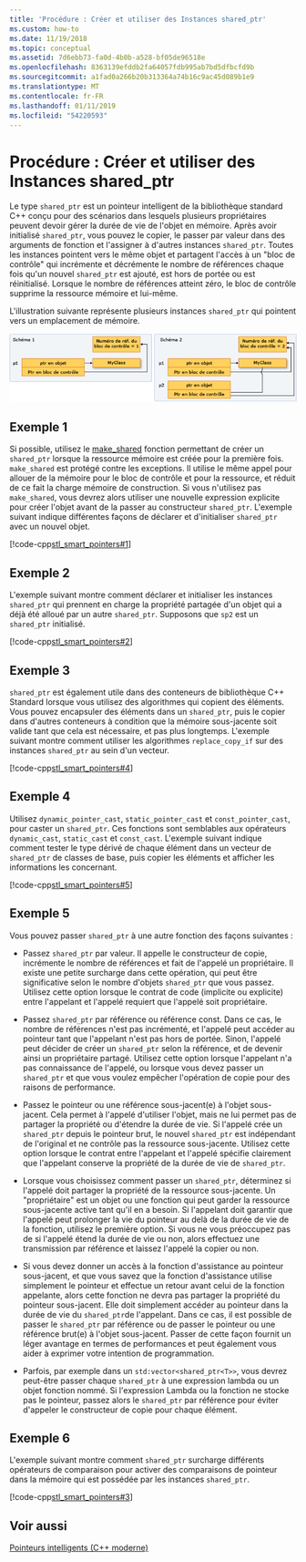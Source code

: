 ```yaml
---
title: 'Procédure : Créer et utiliser des Instances shared_ptr'
ms.custom: how-to
ms.date: 11/19/2018
ms.topic: conceptual
ms.assetid: 7d6ebb73-fa0d-4b0b-a528-bf05de96518e
ms.openlocfilehash: 8363139efddb2fa64057fdb995ab7bd5dfbcfd9b
ms.sourcegitcommit: a1fad0a266b20b313364a74b16c9ac45d089b1e9
ms.translationtype: MT
ms.contentlocale: fr-FR
ms.lasthandoff: 01/11/2019
ms.locfileid: "54220593"
---
```

# <a name="how-to-create-and-use-sharedptr-instances"></a>Procédure : Créer et utiliser des Instances shared_ptr

Le type `shared_ptr` est un pointeur intelligent de la bibliothèque standard C++ conçu pour des scénarios dans lesquels plusieurs propriétaires peuvent devoir gérer la durée de vie de l'objet en mémoire. Après avoir initialisé `shared_ptr`, vous pouvez le copier, le passer par valeur dans des arguments de fonction et l'assigner à d'autres instances `shared_ptr`. Toutes les instances pointent vers le même objet et partagent l'accès à un "bloc de contrôle" qui incrémente et décrémente le nombre de références chaque fois qu'un nouvel `shared_ptr` est ajouté, est hors de portée ou est réinitialisé. Lorsque le nombre de références atteint zéro, le bloc de contrôle supprime la ressource mémoire et lui-même.

L'illustration suivante représente plusieurs instances `shared_ptr` qui pointent vers un emplacement de mémoire.

![Diagramme de pointeur partagé](../cpp/media/shared_ptr.png "diagramme de pointeur partagé")

## <a name="example-1"></a>Exemple 1

Si possible, utilisez le [make_shared](../standard-library/memory-functions.md#make_shared) fonction permettant de créer un `shared_ptr` lorsque la ressource mémoire est créée pour la première fois. `make_shared` est protégé contre les exceptions. Il utilise le même appel pour allouer de la mémoire pour le bloc de contrôle et pour la ressource, et réduit de ce fait la charge mémoire de construction. Si vous n'utilisez pas `make_shared`, vous devrez alors utiliser une nouvelle expression explicite pour créer l'objet avant de la passer au constructeur `shared_ptr`. L'exemple suivant indique différentes façons de déclarer et d'initialiser `shared_ptr` avec un nouvel objet.

[!code-cpp[stl_smart_pointers#1](../cpp/codesnippet/CPP/how-to-create-and-use-shared-ptr-instances_1.cpp)]

## <a name="example-2"></a>Exemple 2

L'exemple suivant montre comment déclarer et initialiser les instances `shared_ptr` qui prennent en charge la propriété partagée d'un objet qui a déjà été alloué par un autre `shared_ptr`. Supposons que `sp2` est un `shared_ptr` initialisé.

[!code-cpp[stl_smart_pointers#2](../cpp/codesnippet/CPP/how-to-create-and-use-shared-ptr-instances_2.cpp)]

## <a name="example-3"></a>Exemple 3

`shared_ptr` est également utile dans des conteneurs de bibliothèque C++ Standard lorsque vous utilisez des algorithmes qui copient des éléments. Vous pouvez encapsuler des éléments dans un `shared_ptr`, puis le copier dans d'autres conteneurs à condition que la mémoire sous-jacente soit valide tant que cela est nécessaire, et pas plus longtemps. L'exemple suivant montre comment utiliser les algorithmes `replace_copy_if` sur des instances `shared_ptr` au sein d'un vecteur.

[!code-cpp[stl_smart_pointers#4](../cpp/codesnippet/CPP/how-to-create-and-use-shared-ptr-instances_3.cpp)]

## <a name="example-4"></a>Exemple 4

Utilisez `dynamic_pointer_cast`, `static_pointer_cast` et `const_pointer_cast`, pour caster un `shared_ptr`. Ces fonctions sont semblables aux opérateurs `dynamic_cast`, `static_cast` et `const_cast`. L'exemple suivant indique comment tester le type dérivé de chaque élément dans un vecteur de `shared_ptr` de classes de base, puis copier les éléments et afficher les informations les concernant.

[!code-cpp[stl_smart_pointers#5](../cpp/codesnippet/CPP/how-to-create-and-use-shared-ptr-instances_4.cpp)]

## <a name="example-5"></a>Exemple 5

Vous pouvez passer `shared_ptr` à une autre fonction des façons suivantes :

- Passez `shared_ptr` par valeur. Il appelle le constructeur de copie, incrémente le nombre de références et fait de l'appelé un propriétaire. Il existe une petite surcharge dans cette opération, qui peut être significative selon le nombre d'objets `shared_ptr` que vous passez. Utilisez cette option lorsque le contrat de code (implicite ou explicite) entre l'appelant et l'appelé requiert que l'appelé soit propriétaire.

- Passez `shared_ptr` par référence ou référence const. Dans ce cas, le nombre de références n'est pas incrémenté, et l'appelé peut accéder au pointeur tant que l'appelant n'est pas hors de portée. Sinon, l'appelé peut décider de créer un `shared_ptr` selon la référence, et de devenir ainsi un propriétaire partagé. Utilisez cette option lorsque l'appelant n'a pas connaissance de l'appelé, ou lorsque vous devez passer un `shared_ptr` et que vous voulez empêcher l'opération de copie pour des raisons de performance.

- Passez le pointeur ou une référence sous-jacent(e) à l'objet sous-jacent. Cela permet à l'appelé d'utiliser l'objet, mais ne lui permet pas de partager la propriété ou d'étendre la durée de vie. Si l'appelé crée un `shared_ptr` depuis le pointeur brut, le nouvel `shared_ptr` est indépendant de l'original et ne contrôle pas la ressource sous-jacente. Utilisez cette option lorsque le contrat entre l'appelant et l'appelé spécifie clairement que l'appelant conserve la propriété de la durée de vie de `shared_ptr`.

- Lorsque vous choisissez comment passer un `shared_ptr`, déterminez si l'appelé doit partager la propriété de la ressource sous-jacente. Un "propriétaire" est un objet ou une fonction qui peut garder la ressource sous-jacente active tant qu'il en a besoin. Si l'appelant doit garantir que l'appelé peut prolonger la vie du pointeur au delà de la durée de vie de la fonction, utilisez le première option. Si vous ne vous préoccupez pas de si l'appelé étend la durée de vie ou non, alors effectuez une transmission par référence et laissez l'appelé la copier ou non.

- Si vous devez donner un accès à la fonction d'assistance au pointeur sous-jacent, et que vous savez que la fonction d'assistance utilise simplement le pointeur et effectue un retour avant celui de la fonction appelante, alors cette fonction ne devra pas partager la propriété du pointeur sous-jacent. Elle doit simplement accéder au pointeur dans la durée de vie du `shared_ptr`de l'appelant. Dans ce cas, il est possible de passer le `shared_ptr` par référence ou de passer le pointeur ou une référence brut(e) à l'objet sous-jacent. Passer de cette façon fournit un léger avantage en termes de performances et peut également vous aider à exprimer votre intention de programmation.

- Parfois, par exemple dans un `std:vector<shared_ptr<T>>`, vous devrez peut-être passer chaque `shared_ptr` à une expression lambda ou un objet fonction nommé. Si l'expression Lambda ou la fonction ne stocke pas le pointeur, passez alors le `shared_ptr` par référence pour éviter d'appeler le constructeur de copie pour chaque élément.

## <a name="example-6"></a>Exemple 6

L'exemple suivant montre comment `shared_ptr` surcharge différents opérateurs de comparaison pour activer des comparaisons de pointeur dans la mémoire qui est possédée par les instances `shared_ptr`.

[!code-cpp[stl_smart_pointers#3](../cpp/codesnippet/CPP/how-to-create-and-use-shared-ptr-instances_6.cpp)]

## <a name="see-also"></a>Voir aussi

[Pointeurs intelligents (C++ moderne)](../cpp/smart-pointers-modern-cpp.md)
